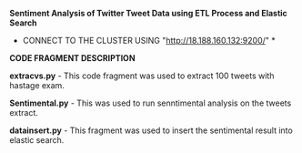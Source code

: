 **Sentiment Analysis of Twitter Tweet Data using ETL Process and Elastic Search**

* CONNECT TO THE CLUSTER USING "http://18.188.160.132:9200/" *

**CODE FRAGMENT DESCRIPTION**

**extracvs.py** - This code fragment was used to extract 100 tweets with hastage exam.

**Sentimental.py** - This was used to run senntimental analysis on the tweets extract.

**datainsert.py** - This fragment was used to insert the sentimental result into elastic search.



